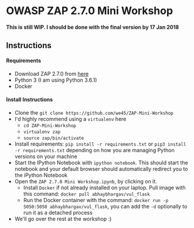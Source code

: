 # OWASP ZAP 2.7.0 Mini Workshop

**This is still WIP. I should be done with the final version by 17 Jan 2018**

## Instructions

#### Requirements
* Download ZAP 2.7.0 from [here](https://github.com/zaproxy/zaproxy/wiki/Downloads)
* Python 3 (I am using Python 3.6.1)
* Docker

#### Install Instructions
* Clone the `git clone https://github.com/we45/ZAP-Mini-Workshop`
* I'd highly recommend using a `virtualenv` here
	* `cd ZAP-Mini-Workshop`
	* `virtualenv zap`
	* `source zap/bin/activate`
* Install requirements: `pip install -r requirements.txt` or `pip3 install -r requirements.txt` depending on how you are managing Python versions on your machine
* Start the IPython Notebook with `ipython notebook`. This should start the notebook and your default browser should automatically redirect you to the iPython Notebook
* Open the `ZAP 2.7.0 Mini Workshop.ipynb`, by clicking on it.
	* Install `Docker` if not already installed on your laptop. Pull image with this command: `docker pull abhaybhargav/vul_flask`
	* Run the Docker container with the command: `docker run -p 5050:5050 abhaybhargav/vul_flask`, you can add the `-d` optionally to run it as a detached process
* We'll go over the rest at the workshop :)